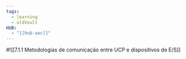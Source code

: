 ```yaml
---
tags:
  - learning
  - oldVoult
HUB:
  - "[[hub-aoc]]"
---
```

#![[7.1.1 Metodologias de comunicação entre UCP e dispositivos de E/S]]